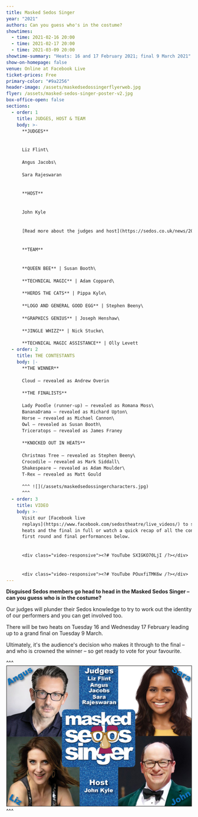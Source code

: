 ```yaml
---
title: Masked Sedos Singer
year: "2021"
authors: Can you guess who's in the costume?
showtimes:
  - time: 2021-02-16 20:00
  - time: 2021-02-17 20:00
  - time: 2021-03-09 20:00
showtime-summary: "Heats: 16 and 17 February 2021; final 9 March 2021"
show-on-homepage: false
venue: Online at Facebook Live
ticket-prices: Free
primary-color: "#9a2256"
header-image: /assets/maskedsedossingerflyerweb.jpg
flyer: /assets/masked-sedos-singer-poster-v2.jpg
box-office-open: false
sections:
  - order: 1
    title: JUDGES, HOST & TEAM
    body: >-
      **JUDGES**


      Liz Flint\

      Angus Jacobs\

      Sara Rajeswaran


      **HOST**


      John Kyle


      [Read more about the judges and host](https://sedos.co.uk/news/2021-01-07-judges-revealed-and-sign-up-to-sing)


      **TEAM**


      **QUEEN BEE** | Susan Booth\

      **TECHNICAL MAGIC** | Adam Coppard\

      **HERDS THE CATS** | Pippa Kyle\

      **LOGO AND GENERAL GOOD EGG** | Stephen Beeny\

      **GRAPHICS GENIUS** | Joseph Henshaw\

      **JINGLE WHIZZ** | Nick Stucke\

      **TECHNICAL MAGIC ASSISTANCE** | Olly Levett
  - order: 2
    title: THE CONTESTANTS
    body: |-
      **THE WINNER**

      Cloud – revealed as Andrew Overin

      **THE FINALISTS**

      Lady Poodle (runner-up) – revealed as Romana Moss\
      BananaDrama – revealed as Richard Upton\
      Horse – revealed as Michael Cannon\
      Owl – revealed as Susan Booth\
      Triceratops – revealed as James Franey

      **KNOCKED OUT IN HEATS**

      Christmas Tree – revealed as Stephen Beeny\
      Crocodile – revealed as Mark Siddall\
      Shakespeare – revealed as Adam Moulder\
      T-Rex – revealed as Matt Gould

      ^^^ ![](/assets/maskedsedossingercharacters.jpg)
      ^^^
  - order: 3
    title: VIDEO
    body: >-
      Visit our [Facebook live
      replays](https://www.facebook.com/sedostheatre/live_videos/) to see both
      heats and the final in full or watch a quick recap of all the contestants'
      first round and final performances below.


      <div class="video-responsive"><?# YouTube SXIGKO70LjI /?></div>


      <div class="video-responsive"><?# YouTube POuxfiTMK6w /?></div>
---
```

**Disguised Sedos members go head to head in the Masked Sedos Singer – can you guess who is in the costume?**

Our judges will plunder their Sedos knowledge to try to work out the identity of our performers and you can get involved too.

There will be two heats on Tuesday 16 and Wednesday 17 February leading up to a grand final on Tuesday 9 March.

Ultimately, it's the audience's decision who makes it through to the final – and who is crowned the winner – so get ready to vote for your favourite.

^^^
![](/assets/judgeshost3.jpg)
^^^
